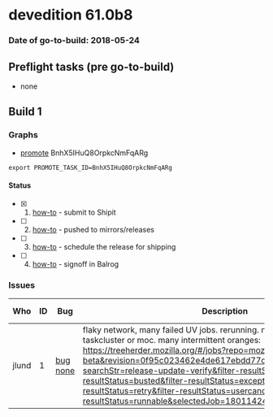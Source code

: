 # devedition 61.0b8

### Date of go-to-build: 2018-05-24

## Preflight tasks (pre go-to-build)
- none

## Build 1  

### Graphs
* [promote](https://tools.taskcluster.net/push-inspector/#/BnhX5IHuQ8OrpkcNmFqARg) BnhX5IHuQ8OrpkcNmFqARg
```
export PROMOTE_TASK_ID=BnhX5IHuQ8OrpkcNmFqARg
```


#### Status
- [x] 1.  [how-to](https://wiki.mozilla.org/Release:Release_Automation_on_Mercurial:Starting_a_Release#Submit_to_Ship_It)  - submit to Shipit
- [ ] 2.  [how-to](https://github.com/mozilla-releng/releasewarrior-2.0/blob/master/docs/release-promotion/desktop/howto.md#push-artifacts-to-releases-directory)  - pushed to mirrors/releases
- [ ] 3.  [how-to](https://github.com/mozilla-releng/releasewarrior-2.0/blob/master/docs/release-promotion/desktop/howto.md#ship-the-release)  - schedule the release for shipping
- [ ] 4.  [how-to](https://github.com/mozilla-releng/releasewarrior-2.0/blob/master/docs/release-promotion/desktop/howto.md#obtain-sign-offs-for-changes)  - signoff in Balrog

### Issues
| Who                 | ID               | Bug                                                                 | Description                | Resolved                | Future Threat                |
| ------------------- | ---------------- | ------------------------------------------------------------------- | -------------------------- | ----------------------- | ---------------------------- |
| jlund  | 1 | [bug none](https://bugzil.la/none)        | flaky network, many failed UV jobs. rerunning. no known cause with taskcluster or moc. many intermittent oranges: https://treeherder.mozilla.org/#/jobs?repo=mozilla-beta&revision=0f95c023462e4de617ebdd77cbe90ec523efad10&filter-searchStr=release-update-verify&filter-resultStatus=testfailed&filter-resultStatus=busted&filter-resultStatus=exception&filter-resultStatus=retry&filter-resultStatus=usercancel&filter-resultStatus=runnable&selectedJob=180114241 | True | True |

